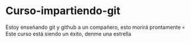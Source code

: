 # Curso-impartiendo-git
Estoy enseñando git y github a un compañero, esto morirá prontamente 💀
Este curso está siendo un éxito, denme una estrella

